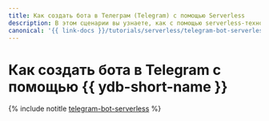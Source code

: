 ```yaml
---
title: Как создать бота в Телеграм (Telegram) с помощью Serverless
description: В этом сценарии вы узнаете, как с помощью serverless-технологий создать бота в Telegram, который будет отвечать на сообщения в чате.
canonical: '{{ link-docs }}/tutorials/serverless/telegram-bot-serverless'
---
```


# Как создать бота в Telegram с помощью {{ ydb-short-name }}

{% include notitle [telegram-bot-serverless](../../_tutorials/serverless/telegram-bot-serverless.md) %}
